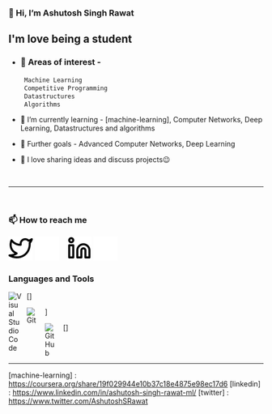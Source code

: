 ### 👋 Hi, I’m Ashutosh Singh Rawat

## I'm love being a student

- ### 👀 Areas of interest -

       Machine Learning
       Competitive Programming
       Datastructures
       Algorithms

- 🌱 I’m currently learning - [machine-learning], Computer Networks, Deep Learning, Datastructures and algorithms

- 🎈 Further goals - Advanced Computer Networks, Deep Learning

- 💞️ I love sharing ideas and discuss projects😉
<br />

---
<br />

### 📫 How to reach me

[![twitter](./img/twitter-light.svg)](https://twitter.com/AshutoshSRawat#gh-light-mode-only)
[![twitter](./img/twitter-dark.svg)](https://twitter.com/AshutoshSRawat#gh-dark-mode-only)
&nbsp;&nbsp;
[![linkedin](./img/linkedin-light.svg)](https://linkedin.com/in/ashutosh-singh-rawat-ml#gh-light-mode-only)
[![linkedin](./img/linkedin-dark.svg)](https://linkedin.com/in/ashutosh-singh-rawat-ml#gh-dark-mode-only)
&nbsp;&nbsp;

### Languages and Tools

[<img align="left" alt="Visual Studio Code" width="26px" src="https://cdn.jsdelivr.net/gh/devicons/devicon/icons/vscode/vscode-original.svg" style="padding-right:10px;" />]

<img align="left" alt="Git" width="26px" src="https://cdn.jsdelivr.net/gh/devicons/devicon/icons/git/git-original.svg" style="padding-right:10px;" />]

[<img align="left" alt="GitHub" width="26px" src="https://user-images.githubusercontent.com/3369400/139447912-e0f43f33-6d9f-45f8-be46-2df5bbc91289.png" style="padding-right:10px;" />]

<br />
<br />

---

[machine-learning] : <https://coursera.org/share/19f029944e10b37c18e4875e98ec17d6>
[linkedin] : <https://www.linkedin.com/in/ashutosh-singh-rawat-ml/>
[twitter] : <https://www.twitter.com/AshutoshSRawat>

<!---
Ashutosh-Rawat/Ashutosh-Rawat is a ✨ special ✨ repository because its `README.md` (this file) appears on your GitHub profile.
You can click the Preview link to take a look at your changes.
--->
